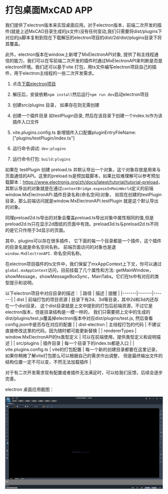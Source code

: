 # 打包桌面MxCAD APP

我们提供了electron版本来实现桌面应用。对于electron版本，前端二次开发的插件(就是上述MxCAD目录生成的js文件)没有任何变动,我们只需要将dist/plugins下对应的js脚本复制到现在下载解压的electron项目的dist/2d/dist/plugins目录下将其覆盖。

此外，electron版本在window上新增了MxElectronAPI对象, 提供了和主线程通信的能力，我们可以在写前端二次开发的插件时通过MxElectronAPI来判断是否是electron环境。我们还可以基于vite 打包，用ts文件编写electron项目自己的插件，用于electron主线程的一些二次开发需求。

1. 点击[下载electron项目](https://gitee.com/mxcadx/mxdraw-article/blob/master/MxCad项目二次开发插件集成/MxCADAppElectron.zip)

2. 解压后，安装依赖`npm install`然后运行`npm run dev`启动electron项目

3. 创建src/plugins 目录， 如果存在则无需创建

4. 创建一个插件目录 如testPlugin目录, 然后在该目录下创建一个index.ts作为该插件入口文件

5. vite.plugins.config.ts 新增插件入口配置pluginEntryFileName: ["plugins/testPlugin/index.ts"]

6. 运行命令调试: `dev:plugins`

7. 运行命令打包: `build:plugins`

如果在 testPlugin 创建 preload.ts 并默认导出一个对象，这个对象存放是用来与页面通信的API。这里的preload.ts是预加载脚本，如果比较难理解可以参考预加载脚本：<https://www.electronjs.org/zh/docs/latest/tutorial/tutorial-preload>，其默认导出的对象就是在通过`contextBridge.exposeInMainWorld`定义的前端 window.MxElectronAPi.插件目录名称(命名空间)对象， 如现在创建的testPlugin目录，那么前端访问就是window.MxElectronAPi.testPlugin 就是这个默认导出的对象。

同理preload2d.ts导出的对象会覆盖preload.ts导出对象中属性相同的值,但是preload2d.ts只在显示2d图纸的页面中有效。preload3d.ts与preload2d.ts不同的是它只作用于3d显示的页面。

其中，plugins可以存在很多插件， 它下面的每一个目录都是一个插件，这个插件的目录名就是命名空间名称。 前端页面访问的对象也是退`window.MxElectronAPI.` 命名空间名称。

在electron项目插件的ts文件中，我们保留了mxAppContext上下文，你可以通过 `global.mxAppContext`访问，目前挂载了几个属性和方法:
  getMainWindow，showMessage，showMessageBoxSync，MainTabs。它们在ts中有对应的类型提示和说明。

以下electron项目中对应目录的描述：
| 路径 | 描述 | 提醒 |
|-------|-------|-------|
| dist | 前端打包的项目资源 | 目录下有2d、3d等目录，其中2d和3d内还存在一个dist目录， 这个dist目录就是上文中提到的打包后前端资源，不过它是electron版本，但是目录结构是一模一样的， 我们只需要把上文中的生成的dist/plugins/test.js覆盖掉electron版本中对应dist/plugins/test.js, 然后查看config.json中是否存在对应的配置 |
| dist-electron | 主线程打包的代码 | 不建议直接修改这里的代码，因为随时都可能更新替换 |
| rendererTypes | window.MxElectronAPI的ts类型定义 | 可以在前端使用，提供类型定义和说明描述 |
| src/plugins | 插件目录 | 每一个目录下的index.ts都是入口 |
| vite.plugins.config.ts | vite的打包配置 | 每一个新的创建目录都要在这里记录，如果你稍微了解vite打包那么可以根据自己的需求作出调整， 但是最终输出文件的结构位置一定不可以变，不然无法加载插件 |

对于有二次开发需求现有配置或者插件无法满足时，可以给我们反馈，后续会逐步完善。

electron 桌面应用截图：

![Alt text](../../../assets/sample/image-24.png)